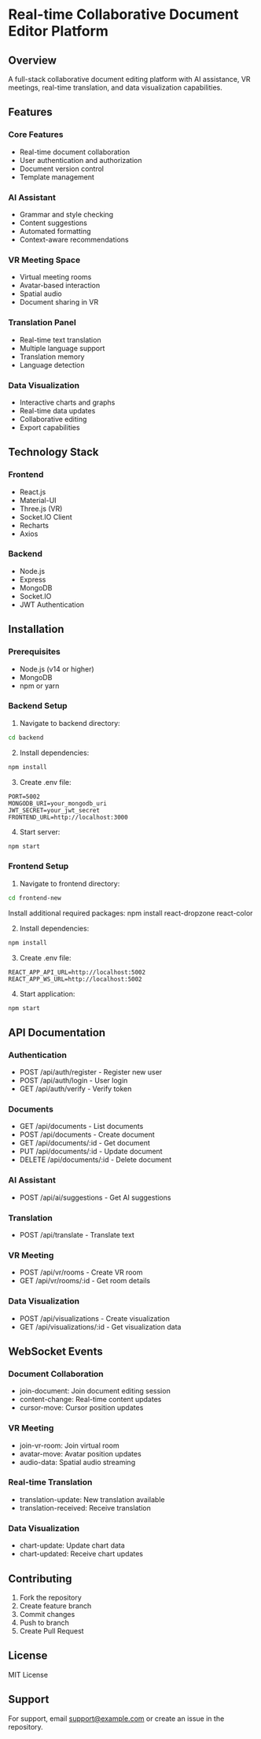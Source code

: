 # Real-time Collaborative Document Editor Platform

## Overview
A full-stack collaborative document editing platform with AI assistance, VR meetings, real-time translation, and data visualization capabilities.

## Features

### Core Features
- Real-time document collaboration
- User authentication and authorization
- Document version control
- Template management

### AI Assistant
- Grammar and style checking
- Content suggestions
- Automated formatting
- Context-aware recommendations

### VR Meeting Space
- Virtual meeting rooms
- Avatar-based interaction
- Spatial audio
- Document sharing in VR

### Translation Panel
- Real-time text translation
- Multiple language support
- Translation memory
- Language detection

### Data Visualization
- Interactive charts and graphs
- Real-time data updates
- Collaborative editing
- Export capabilities

## Technology Stack

### Frontend
- React.js
- Material-UI
- Three.js (VR)
- Socket.IO Client
- Recharts
- Axios

### Backend
- Node.js
- Express
- MongoDB
- Socket.IO
- JWT Authentication

## Installation

### Prerequisites
- Node.js (v14 or higher)
- MongoDB
- npm or yarn

### Backend Setup
1. Navigate to backend directory:
```bash
cd backend
```

2. Install dependencies:
```bash
npm install
```

3. Create .env file:
```env
PORT=5002
MONGODB_URI=your_mongodb_uri
JWT_SECRET=your_jwt_secret
FRONTEND_URL=http://localhost:3000
```

4. Start server:
```bash
npm start
```

### Frontend Setup
1. Navigate to frontend directory:
```bash
cd frontend-new
```

Install additional required packages:
npm install react-dropzone react-color

2. Install dependencies:
```bash
npm install
```

3. Create .env file:
```env
REACT_APP_API_URL=http://localhost:5002
REACT_APP_WS_URL=http://localhost:5002
```

4. Start application:
```bash
npm start
```

## API Documentation

### Authentication
- POST /api/auth/register - Register new user
- POST /api/auth/login - User login
- GET /api/auth/verify - Verify token

### Documents
- GET /api/documents - List documents
- POST /api/documents - Create document
- GET /api/documents/:id - Get document
- PUT /api/documents/:id - Update document
- DELETE /api/documents/:id - Delete document

### AI Assistant
- POST /api/ai/suggestions - Get AI suggestions

### Translation
- POST /api/translate - Translate text

### VR Meeting
- POST /api/vr/rooms - Create VR room
- GET /api/vr/rooms/:id - Get room details

### Data Visualization
- POST /api/visualizations - Create visualization
- GET /api/visualizations/:id - Get visualization data

## WebSocket Events

### Document Collaboration
- join-document: Join document editing session
- content-change: Real-time content updates
- cursor-move: Cursor position updates

### VR Meeting
- join-vr-room: Join virtual room
- avatar-move: Avatar position updates
- audio-data: Spatial audio streaming

### Real-time Translation
- translation-update: New translation available
- translation-received: Receive translation

### Data Visualization
- chart-update: Update chart data
- chart-updated: Receive chart updates

## Contributing
1. Fork the repository
2. Create feature branch
3. Commit changes
4. Push to branch
5. Create Pull Request

## License
MIT License

## Support
For support, email support@example.com or create an issue in the repository.